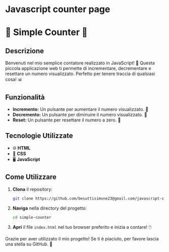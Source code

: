 # Javascript counter page
 
# 🎉 Simple Counter 🎉

## Descrizione
Benvenuti nel mio semplice contatore realizzato in JavaScript! 🎈 Questa piccola applicazione web ti permette di incrementare, decrementare e resettare un numero visualizzato. Perfetto per tenere traccia di qualsiasi cosa! 📊

## Funzionalità
- **Incremento:** Un pulsante per aumentare il numero visualizzato. 🚀
- **Decremento:** Un pulsante per diminuire il numero visualizzato. 🛑
- **Reset:** Un pulsante per resettare il numero a zero. 🔄

## Tecnologie Utilizzate
- 🌐 **HTML**
- 🎨 **CSS**
- 🖥️ **JavaScript**

## Come Utilizzare
1. **Clona** il repository:
    ```bash
    git clone https://github.com/besuttisimone23@gmail.com/javascript-counter-page.git
    ```
2. **Naviga** nella directory del progetto:
    ```bash
    cd simple-counter
    ```
3. **Apri** il file `index.html` nel tuo browser preferito e inizia a contare! 🖱️


Grazie per aver utilizzato il mio progetto! Se ti è piaciuto, per favore lascia una stella su GitHub. 🌟
